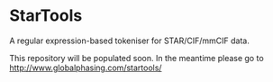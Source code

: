 # StarTools

A regular expression-based tokeniser for STAR/CIF/mmCIF data.

This repository will be populated soon. In the meantime please go to http://www.globalphasing.com/startools/
